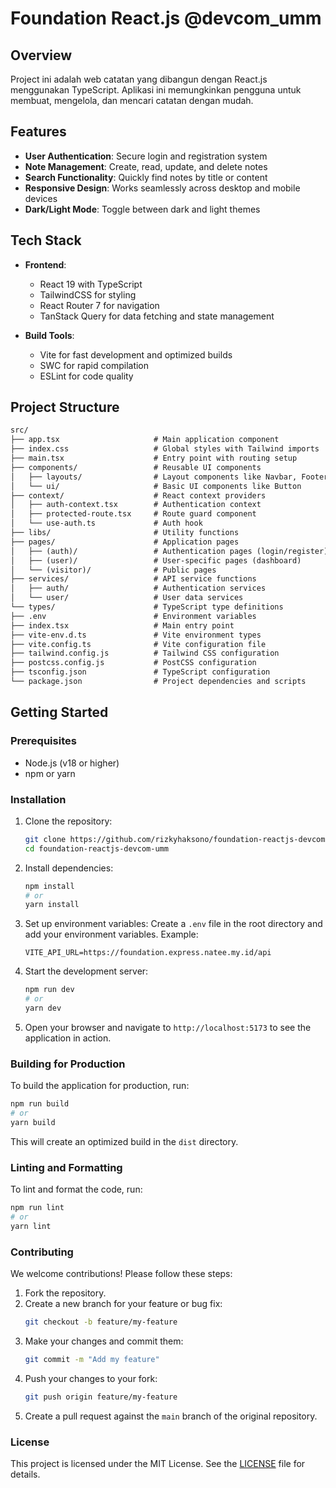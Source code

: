 # Foundation React.js @devcom_umm

## Overview

Project ini adalah web catatan yang dibangun dengan React.js menggunakan TypeScript.
Aplikasi ini memungkinkan pengguna untuk membuat, mengelola, dan mencari catatan dengan mudah.

## Features

- **User Authentication**: Secure login and registration system
- **Note Management**: Create, read, update, and delete notes
- **Search Functionality**: Quickly find notes by title or content
- **Responsive Design**: Works seamlessly across desktop and mobile devices
- **Dark/Light Mode**: Toggle between dark and light themes

## Tech Stack

- **Frontend**:
  - React 19 with TypeScript
  - TailwindCSS for styling
  - React Router 7 for navigation
  - TanStack Query for data fetching and state management

- **Build Tools**:
  - Vite for fast development and optimized builds
  - SWC for rapid compilation
  - ESLint for code quality

## Project Structure
``` markdown
src/
├── app.tsx                     # Main application component
├── index.css                   # Global styles with Tailwind imports
├── main.tsx                    # Entry point with routing setup
├── components/                 # Reusable UI components
│   ├── layouts/                # Layout components like Navbar, Footer
│   └── ui/                     # Basic UI components like Button
├── context/                    # React context providers
│   ├── auth-context.tsx        # Authentication context
│   ├── protected-route.tsx     # Route guard component
│   └── use-auth.ts             # Auth hook
├── libs/                       # Utility functions
├── pages/                      # Application pages
│   ├── (auth)/                 # Authentication pages (login/register)
│   ├── (user)/                 # User-specific pages (dashboard)
│   └── (visitor)/              # Public pages
├── services/                   # API service functions
│   ├── auth/                   # Authentication services
│   └── user/                   # User data services
└── types/                      # TypeScript type definitions
├── .env                        # Environment variables
├── index.tsx                   # Main entry point
├── vite-env.d.ts               # Vite environment types
├── vite.config.ts              # Vite configuration file
├── tailwind.config.js          # Tailwind CSS configuration
├── postcss.config.js           # PostCSS configuration
├── tsconfig.json               # TypeScript configuration
└── package.json                # Project dependencies and scripts
```

## Getting Started

### Prerequisites

- Node.js (v18 or higher)
- npm or yarn

### Installation

1. Clone the repository:
    ```bash
    git clone https://github.com/rizkyhaksono/foundation-reactjs-devcom-umm.git
    cd foundation-reactjs-devcom-umm
    ```

2. Install dependencies:
    ```bash
    npm install
    # or
    yarn install
    ```

3. Set up environment variables:
    Create a `.env` file in the root directory and add your environment variables. Example:
    ```env
    VITE_API_URL=https://foundation.express.natee.my.id/api
    ```

4. Start the development server:
    ```bash
    npm run dev
    # or
    yarn dev
    ```

5. Open your browser and navigate to `http://localhost:5173` to see the application in action.

### Building for Production
To build the application for production, run:
```bash
npm run build
# or
yarn build
```
This will create an optimized build in the `dist` directory.

### Linting and Formatting
To lint and format the code, run:
```bash
npm run lint
# or
yarn lint
```

### Contributing
We welcome contributions! Please follow these steps:
1. Fork the repository.
2. Create a new branch for your feature or bug fix:
    ```bash
    git checkout -b feature/my-feature
    ```
3. Make your changes and commit them:
    ```bash
    git commit -m "Add my feature"
    ```
4. Push your changes to your fork:
    ```bash
    git push origin feature/my-feature
    ```
5. Create a pull request against the `main` branch of the original repository.

### License
This project is licensed under the MIT License. See the [LICENSE](LICENSE) file for details.